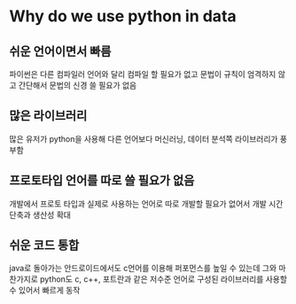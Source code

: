 # Why do we use python in data

## 쉬운 언어이면서 빠름 
파이썬은 다른 컴파일러 언어와 달리 컴파일 할 필요가 없고 문법이 규칙이 엄격하지 않고 간단해서 문법의 신경 쓸 필요가 없음

## 많은 라이브러리
많은 유저가 python을 사용해 다른 언어보다 머신러닝, 데이터 분석쪽 라이브러리가 풍부함 

## 프로토타입 언어를 따로 쓸 필요가 없음
개발에서 프로토 타입과 실제로 사용하는 언어로 따로 개발할 필요가 없어서 개발 시간 단축과 생산성 확대

## 쉬운 코드 통합
java로 돌아가는 안드로이드에서도 c언어를 이용해 퍼포먼스를 높일 수 있는데 그와 마찬가지로 python도 c, c++, 포트란과 같은 저수준 언어로 구성된 라이브러리를 사용할 수 있어서 빠르게 동작